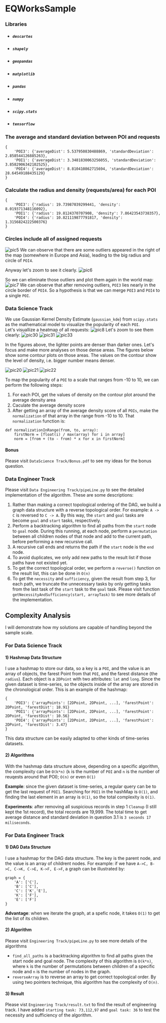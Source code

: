 # EQWorksSample

### Libraries

- ##### `descartes`
- ##### `shapely`
- ##### `geopandas`
- ##### `matplotlib`
- ##### `pandas`
- ##### `numpy`
- ##### `scipy.stats`
- ##### `tensorflow`

### The average and standard deviation between POI and requests

```
{
    'POI3': {'averageDist': 5.537950830488869, 'standardDeviation': 2.858544126885263}, 
    'POI1': {'averageDist': 3.3481830063256055, 'standardDeviation': 3.8582906342102525}, 
    'POI4': {'averageDist': 8.810410862715694, 'standardDeviation': 28.64549188435129}
}
```

### Calculate the radius and density (requests/area) for each POI

```
{
    'POI3': {'radius': 19.73987039299441, 'density': 8.019371348116092}, 
    'POI1': {'radius': 19.8124370707908, 'density': 7.86423543738357}, 
    'POI4': {'radius': 10.821119877791817, 'density': 1.3156824222500376}
}
```

### Circles include all of assigned requests

![pic5](https://user-images.githubusercontent.com/15681805/73040642-555d1900-3e28-11ea-9c56-78cb3deb0dee.png)
We can observe that there are some outliers appeared in the right of the map (somewhere in Europe and Asia), leading to the big radius and circle of `POI4`.


Anyway let's zoom to see it clearly.
![pic6](https://user-images.githubusercontent.com/15681805/73040662-6efe6080-3e28-11ea-8949-7f7d03518311.png)

So we can eliminate those outliers and plot them again in the world map:
![pic7](https://user-images.githubusercontent.com/15681805/73127086-388c2700-3f89-11ea-8149-afd4e56dcc11.png)
We can observe that after removing outliers, `POI3` lies nearly in the circle border of `POI4`.  So a hypothesis is that we can merge `POI3` and `POI4` to a single `POI`. 

### Data Science Track
We use Gaussian Kernel Density Estimate (`gaussian_kde`) from `scipy.stats` as the mathematical model to visualize the popularity of each `POI`.  
Let's visuallize a heatmap of all requests:
![pic8](https://user-images.githubusercontent.com/15681805/73141484-7739e400-4052-11ea-84db-47a2ed1f771b.png)
Let's zoom to see them clearly:
![pic30](https://user-images.githubusercontent.com/15681805/73141461-38a42980-4052-11ea-9b4f-d71d851fe3b2.png)
![pic31](https://user-images.githubusercontent.com/15681805/73141462-38a42980-4052-11ea-8dda-1dfa2878e4b4.png)
![pic33](https://user-images.githubusercontent.com/15681805/73141463-38a42980-4052-11ea-8382-01c6e8aad256.png)

In the figures above, the lighter points are denser than darker ones.  Let's focus and make more analyses on those dense areas.
The figures below show some contour plots on those areas.  The values on the contour show the level of density, i.e. bigger number means denser.


![pic20](https://user-images.githubusercontent.com/15681805/73128370-8b230e80-3f9c-11ea-9eaf-3c3d0fc162b5.png)
![pic21](https://user-images.githubusercontent.com/15681805/73128371-8b230e80-3f9c-11ea-9274-2ca8e11590ab.png)
![pic22](https://user-images.githubusercontent.com/15681805/73128372-8bbba500-3f9c-11ea-8825-fded6230dd38.png)

To map the popularity of a `POI` to a scale that ranges from -10 to 10, we can perform the following steps:
1) For each POI, get the values of density on the contour plot around the average density area
2) Caculate the average density score
3) After getting an array of the average density score of all `POIs`, make the `normalization` of that array in the range from -10 to 10.  That `normalization` function is:
```
def normalizationInRange(from, to, array):
    firstNorm = [float(i) / max(array) for i in array]
    norm = [from + (to - from) * x for x in firstNorm]
```
#### Bonus
Please visit `DataScience Track/Bonus.pdf` to see my ideas for the bonus question.
### Data Engineer Track
Please visit `Data Engineering Track/pipeLine.py` to see the detailed implementation of the algorithm.  These are some descriptions:
1. Rather than making a correct topological ordering of the DAG, we build a graph data structure with a reverse topological order.  For example: `A -> C` is reversed to `C -> A`.  By this way, the `start` and `goal` tasks are become `goal` and `start` tasks, respectively.
2. Perform a backtracking algorithm to find all paths from the `start` node to `goal` node.  During this running, at each node, perform a `permutation` between all children nodes of that node and add to the current path, before performing a new recursive call.
3. A recursive call ends and returns the path if the `start` node is the `end` node.
4. To avoid duplicates, we only add new paths to the result list if those paths have not existed yet.
5. To get the correct topological order, we perform a `reverse()` function on the result list, this can be done in `O(n)`
6. To get the `necessity` and `sufficiency`, given the result from step 3, for each path, we truncate the unnecessary tasks by only getting tasks from the last task of the `start` task to the `goal` task.  Please visit function `getNecessityAndSufficiency(start, arrayTask)` to see more details of the implementation. 

## Complexity Analysis
I will demonstrate how my solutions are capable of handling beyond the sample scale.

### For Data Science Track
#### 1) Hashmap Data Structure
I use a hashmap to store our data, so a key is a `POI`, and the value is an array of objects, the farest Point from that `POI`, and the farest distance (the `radius`).  Each object is a `2DPoint` with two attributes: `lat` and `long`.  Since the given dataset is time-series, so the objects inside of the array are stored in the chronological order.
This is an example of the hashmap:
```
{
    'POI3': {'arrayPoints': [2DPoint, 2DPoint, ...], 'farestPoint': 2DPoint, 'farestDist': 18.91}
    'POI1': {'arrayPoints': [2DPoint, 2DPoint, ...], 'farestPoint': 2DPoint, 'farestDist': 10.56}
    'POI4': {'arrayPoints': [2DPoint, 2DPoint, ...], 'farestPoint': 2DPoint, 'farestDist': 3.47}
}
```
This data structure can be easily adapted to other kinds of time-series datasets.
#### 2) Algorithms
With the hashmap data structure above, depending on a specific algorithm, the complexity can be `O(k*n)` (`k` is the number of `POI` and `n` is the number of reuqests around that POI); `O(n)` or even `O(1)`

**Example**: since the given dataset is time-series, a regular query can be to get the last request of `POI1`.  Searching for `POI1` in the hashMap is `O(1)`, and finding the last element in an array is `O(1)`, so the total complexity is `O(1)`.

**Experiments**: after removing all suspicious records in step 1 `Cleanup` (I still kept the 1st record), the total records are 19,999.  The total time to get average distance and standard deviation in question 3.1 is `3 seconds 17 miliseconds`.

### For Data Engineer Track
#### 1) DAG Data Structure
I use a hashmap for the DAG data structure.  The key is the parent node, and the value is an array of childrent nodes.  For example: if we have `A->C, B->C, C->K, C->E, K->F, E->F`, a graph can be illustrated by:
```
graph = {
    'A': ['C'],
    'B': ['C'],
    'C': ['K','E'],
    'K': ['F'],
    'E': ['F']
}
```
**Advantage**: when we iterate the graph, at a spefic node, it takes `O(1)` to get the list of its children.
#### 2) Algorithm
Please visit `Engineering Track/pipeLine.py` to see more details of the algorithms
-  `find_all_paths` is a backtracking algorithm to find all paths given the start node and goal node.  The complexity of this algorithm is `O(k*n)`, where `k` is the number of permutations between children of a specific node and `n` is the number of nodes in the graph. 
-  `reverseArray` is to reverse an array to get correct topological order.  By using two pointers technique, this algorithm has the complexity of `O(n)`.

#### 3) Result
Please vist `Engineering Track/result.txt` to find the result of engineering track.  I have added `starting task: 73,112,97` and `goal task: 36` to test the necessity and sufficiency of the algorithm.
